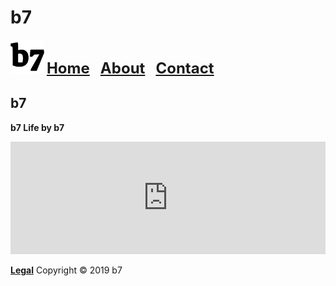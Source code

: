 # b7
<img alt="b7" width="54" height="54" src="b7.svg"> <strong><font size="5"><a href="https://b7.github.io">Home</a> &nbsp; <a href="https://b7.github.io/about">About</a> &nbsp; <a href="https://b7.github.io/contact">Contact</a></font></strong>

## b7

**b7 Life by b7**

<iframe width="100%" height="180" scrolling="no" frameborder="no" allow="autoplay" src="https://w.soundcloud.com/player/?url=https%3A//api.soundcloud.com/tracks/694718167&color=%23000fff&auto_play=true&hide_related=false&show_comments=true&show_user=true&show_reposts=false&show_teaser=true&visual=true"></iframe>

<strong><a href="https://b7.github.io/legal">Legal</a></strong> Copyright © 2019 b7
